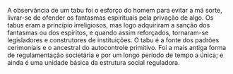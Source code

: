﻿A observância de um tabu foi o esforço do homem para evitar a má sorte, livrar-se de ofender os fantasmas espirituais pela privação de algo. Os tabus eram a princípio irreligiosos, mas logo adquiriram a sanção dos fantasmas ou dos espíritos, e quando assim reforçados, tornaram-se legisladores e construtores de instituições. O tabu é a fonte dos padrões cerimoniais e o ancestral do autocontrole primitivo. Foi a mais antiga forma de regulamentação societária e por um longo período de tempo a única; e ainda é uma unidade básica da estrutura social reguladora.